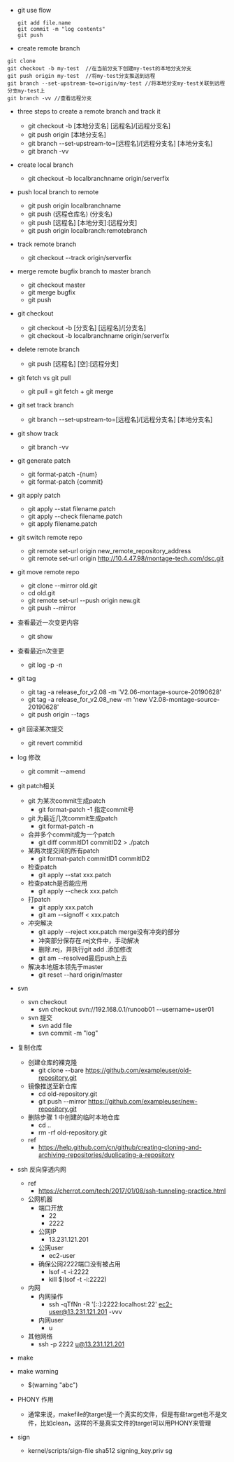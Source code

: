 - git use flow 
  ```
  git add file.name
  git commit -m "log contents"
  git push
  ```
- create remote branch
```
git clone
git checkout -b my-test  //在当前分支下创建my-test的本地分支分支
git push origin my-test  //将my-test分支推送到远程
git branch --set-upstream-to=origin/my-test //将本地分支my-test关联到远程分支my-test上   
git branch -vv //查看远程分支 
```
- three steps to create a remote branch and track it
  - git checkout -b [本地分支名] [远程名]/[远程分支名]
  - git push origin [本地分支名] 
  - git branch --set-upstream-to=[远程名]/[远程分支名] [本地分支名]
  - git branch -vv 
- create local branch
  - git checkout -b localbranchname origin/serverfix
- push local branch to remote
  - git push origin localbranchname
  - git push (远程仓库名) (分支名)
  - git push [远程名] [本地分支]:[远程分支]
  - git push origin localbranch:remotebranch
- track remote branch
  - git checkout --track origin/serverfix
- merge remote bugfix branch to master branch
  - git checkout master
  - git merge bugfix
  - git push
- git checkout 
  - git checkout -b [分支名] [远程名]/[分支名]
  - git checkout -b localbranchname origin/serverfix
- delete remote branch
  - git push [远程名] [空]:[远程分支]
- git fetch vs git pull
  - git pull = git fetch + git merge
- git set track branch
  - git branch --set-upstream-to=[远程名]/[远程分支名] [本地分支名]
- git show track
  - git branch -vv
- git generate patch
  - git format-patch -{num}
  - git format-patch {commit}
- git apply patch
  - git apply --stat filename.patch
  - git apply --check filename.patch
  - git apply filename.patch
- git switch remote repo
  - git remote set-url origin ​new_remote_repository_address
  - git remote set-url origin http://10.4.47.98/montage-tech.com/dsc.git
- git move remote repo
  - git clone --mirror old.git 
  - cd old.git
  - git remote set-url --push origin  new.git 
  - git push --mirror 
- 查看最近一次变更内容
  - git show
- 查看最近n次变更
  - git log -p -n
- git tag
  - git tag -a release_for_v2.08 -m 'V2.06-montage-source-20190628'
  - git tag -a release_for_v2.08_new -m 'new V2.08-montage-source-20190628'
  - git push origin --tags
- git 回滚某次提交
  - git revert commitid
- log 修改
  - git commit --amend
- git patch相关
  - git 为某次commit生成patch
    - git format-patch -1 指定commit号
  - git 为最近几次commit生成patch
    - git format-patch -n
  - 合并多个commit成为一个patch
    - git diff commitID1 commitID2 > ./patch
  - 某两次提交间的所有patch
    - git format-patch commitID1 commitID2
  - 检查patch
    - git apply --stat xxx.patch
  - 检查patch是否能应用
    - git apply --check xxx.patch
  - 打patch
    - git apply xxx.patch
    - git am --signoff < xxx.patch 
  - 冲突解决
    - git apply --reject xxx.patch merge没有冲突的部分
    - 冲突部分保存在.rej文件中，手动解决
    - 删除.rej，并执行git add .添加修改
    - git am --resolved最后push上去
  - 解决本地版本领先于master
    - git reset --hard origin/master
- svn 
  - svn checkout
    - svn checkout svn://192.168.0.1/runoob01 --username=user01
  - svn 提交
    - svn add file
    - svn commit -m "log"
- 复制仓库
  - 创建仓库的裸克隆
    - git clone --bare https://github.com/exampleuser/old-repository.git
  - 镜像推送至新仓库
    - cd old-repository.git
    - git push --mirror https://github.com/exampleuser/new-repository.git
  - 删除步骤 1 中创建的临时本地仓库
    - cd ..
    - rm -rf old-repository.git
  - ref
    - https://help.github.com/cn/github/creating-cloning-and-archiving-repositories/duplicating-a-repository
- ssh 反向穿透内网
  - ref
    - https://cherrot.com/tech/2017/01/08/ssh-tunneling-practice.html
  - 公网机器
    - 端口开放
      - 22
      - 2222
    - 公网IP
      - 13.231.121.201 
    - 公网user
      - ec2-user
    - 确保公网2222端口没有被占用
      - lsof -t -i:2222
      - kill $(lsof -t -i:2222)
  - 内网
    - 内网操作
      - ssh -qTfNn -R '[::]:2222:localhost:22' ec2-user@13.231.121.201 -vvv
    - 内网user
      - u
  - 其他网络
    - ssh -p 2222 u@13.231.121.201

  

- make
- make warning
  - $(warning "abc")
- PHONY 作用
  - 通常来说，makefile的target是一个真实的文件，但是有些target也不是文件，比如clean，这样的不是真实文件的target可以用PHONY来管理
- sign 
  - kernel/scripts/sign-file sha512 signing_key.priv sg
  
